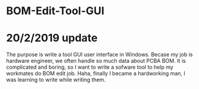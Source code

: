 # BOM-Edit-Tool-GUI
# 20/2/2019 update
The purpose is write a tool GUI user interface in Windows. Becase my job is hardware engineer, we often handle so much data about PCBA BOM.
It is complicated and boring, so I want to write a sofware tool to help my workmates do BOM edit job.
Haha, finally I became a hardworking man, I was learning to write while writing them.
